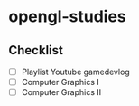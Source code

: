 # opengl-studies


## Checklist 
+ [ ] Playlist Youtube gamedevlog
+ [ ] Computer Graphics I
+ [ ] Computer Graphics II
